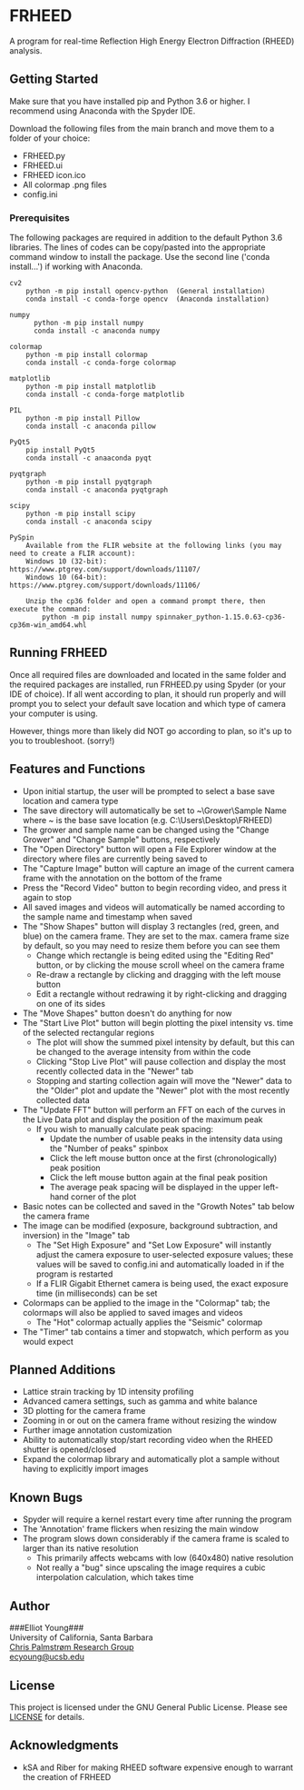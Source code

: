 # FRHEED
A program for real-time Reflection High Energy Electron Diffraction (RHEED) analysis.

## Getting Started

Make sure that you have installed pip and Python 3.6 or higher. I recommend using Anaconda with the Spyder IDE.  

Download the following files from the main branch and move them to a folder of your choice:
* FRHEED.py
* FRHEED.ui
* FRHEED icon.ico
* All colormap .png files
* config.ini

### Prerequisites

The following packages are required in addition to the default Python 3.6 libraries. The lines of codes can be copy/pasted into the appropriate command window to install the package. Use the second line ('conda install...') if working with Anaconda.

```
cv2		
    python -m pip install opencv-python  (General installation)
    conda install -c conda-forge opencv  (Anaconda installation)

numpy		
      python -m pip install numpy
      conda install -c anaconda numpy

colormap	
    python -m pip install colormap
    conda install -c conda-forge colormap

matplotlib	
    python -m pip install matplotlib
    conda install -c conda-forge matplotlib

PIL		
    python -m pip install Pillow
    conda install -c anaconda pillow

PyQt5		
    pip install PyQt5
    conda install -c anaaconda pyqt

pyqtgraph	
    python -m pip install pyqtgraph
    conda install -c anaconda pyqtgraph

scipy		
    python -m pip install scipy
    conda install -c anaconda scipy

PySpin		
    Available from the FLIR website at the following links (you may need to create a FLIR account):
	Windows 10 (32-bit): https://www.ptgrey.com/support/downloads/11107/
	Windows 10 (64-bit): https://www.ptgrey.com/support/downloads/11106/
	
	Unzip the cp36 folder and open a command prompt there, then execute the command:
	    python -m pip install numpy spinnaker_python-1.15.0.63-cp36-cp36m-win_amd64.whl
```

## Running FRHEED

Once all required files are downloaded and located in the same folder and the required packages are installed, run FRHEED.py using Spyder (or your IDE of choice). If all went according to plan, it should run properly and will prompt you to select your default save location and which type of camera your computer is using.

However, things more than likely did NOT go according to plan, so it's up to you to troubleshoot. (sorry!)

## Features and Functions

* Upon initial startup, the user will be prompted to select a base save location and camera type
* The save directory will automatically be set to ~\Grower\Sample Name where ~ is the base save location (e.g. C:\Users\Desktop\FRHEED)
* The grower and sample name can be changed using the "Change Grower" and "Change Sample" buttons, respectively
* The "Open Directory" button will open a File Explorer window at the directory where files are currently being saved to
* The "Capture Image" button will capture an image of the current camera frame with the annotation on the bottom of the frame
* Press the "Record Video" button to begin recording video, and press it again to stop
* All saved images and videos will automatically be named according to the sample name and timestamp when saved
* The "Show Shapes" button will display 3 rectangles (red, green, and blue) on the camera frame. They are set to the max. camera frame size by default, so you may need to resize them before you can see them
  * Change which rectangle is being edited using the "Editing Red" button, or by clicking the mouse scroll wheel on the camera frame
  * Re-draw a rectangle by clicking and dragging with the left mouse button
  * Edit a rectangle without redrawing it by right-clicking and dragging on one of its sides
* The "Move Shapes" button doesn't do anything for now
* The "Start Live Plot" button will begin plotting the pixel intensity vs. time of the selected rectangular regions
  * The plot will show the summed pixel intensity by default, but this can be changed to the average intensity from within the code
  * Clicking "Stop Live Plot" will pause collection and display the most recently collected data in the "Newer" tab
  * Stopping and starting collection again will move the "Newer" data to the "Older" plot and update the "Newer" plot with the most recently collected data
* The "Update FFT" button will perform an FFT on each of the curves in the Live Data plot and display the position of the maximum peak
  * If you wish to manually calculate peak spacing:
    * Update the number of usable peaks in the intensity data using the "Number of peaks" spinbox
    * Click the left mouse button once at the first (chronologically) peak position
    * Click the left mouse button again at the final peak position
    * The average peak spacing will be displayed in the upper left-hand corner of the plot
* Basic notes can be collected and saved in the "Growth Notes" tab below the camera frame
* The image can be modified (exposure, background subtraction, and inversion) in the "Image" tab
  * The "Set High Exposure" and "Set Low Exposure" will instantly adjust the camera exposure to user-selected exposure values; these values will be saved to config.ini and automatically loaded in if the program is restarted
  * If a FLIR Gigabit Ethernet camera is being used, the exact exposure time (in milliseconds) can be set
* Colormaps can be applied to the image in the "Colormap" tab; the colormaps will also be applied to saved images and videos
  * The "Hot" colormap actually applies the "Seismic" colormap
* The "Timer" tab contains a timer and stopwatch, which perform as you would expect

## Planned Additions

* Lattice strain tracking by 1D intensity profiling
* Advanced camera settings, such as gamma and white balance
* 3D plotting for the camera frame
* Zooming in or out on the camera frame without resizing the window
* Further image annotation customization
* Ability to automatically stop/start recording video when the RHEED shutter is opened/closed
* Expand the colormap library and automatically plot a sample without having to explicitly import images

## Known Bugs

* Spyder will require a kernel restart every time after running the program
* The 'Annotation' frame flickers when resizing the main window
* The program slows down considerably if the camera frame is scaled to larger than its native resolution
	* This primarily affects webcams with low (640x480) native resolution
	* Not really a "bug" since upscaling the image requires a cubic interpolation calculation, which takes time

## Author

###Elliot Young###  
University of California, Santa Barbara  
[Chris Palmstrøm Research Group](https://palmstrom.cnsi.ucsb.edu/)  
ecyoung@ucsb.edu

## License

This project is licensed under the GNU General Public License. Please see [LICENSE](https://github.com/ecyoung3/FRHEED/blob/master/LICENSE) for details.

## Acknowledgments

* kSA and Riber for making RHEED software expensive enough to warrant the creation of FRHEED
